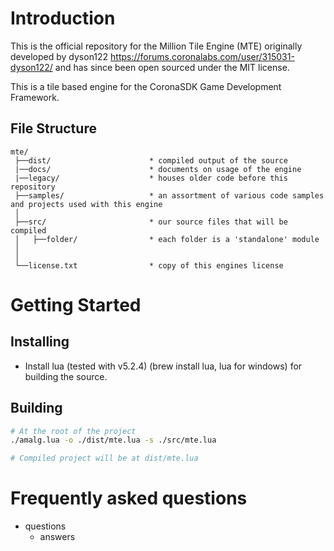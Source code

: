 # Introduction
This is the official repository for the Million Tile Engine (MTE) originally 
developed by dyson122 https://forums.coronalabs.com/user/315031-dyson122/
and has since been open sourced under the MIT license.

This is a tile based engine for the CoronaSDK Game Development Framework.

## File Structure
```
mte/
 ├──dist/                      * compiled output of the source
 |──docs/                      * documents on usage of the engine
 |──legacy/                    * houses older code before this repository
 ├──samples/                   * an assortment of various code samples and projects used with this engine
 │
 ├──src/                       * our source files that will be compiled
 │   ├──folder/                * each folder is a 'standalone' module
 │
 │
 └──license.txt                * copy of this engines license
```

# Getting Started

## Installing
* Install lua (tested with v5.2.4) (brew install lua, lua for windows) for building the source.

## Building
```bash
# At the root of the project
./amalg.lua -o ./dist/mte.lua -s ./src/mte.lua

# Compiled project will be at dist/mte.lua
```

# Frequently asked questions
* questions
  * answers
